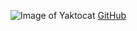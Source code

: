 ![Image of Yaktocat](https://octodex.github.com/images/yaktocat.png)
[GitHub](https://github.com/meenxkshyy)
